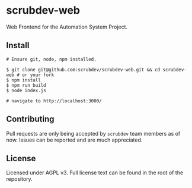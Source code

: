 # scrubdev-web
Web Frontend for the Automation System Project.

## Install
```
# Ensure git, node, npm installed.

$ git clone git@github.com:scrubdev/scrubdev-web.git && cd scrubdev-web # or your fork
$ npm install
$ npm run build
$ node index.js

# navigate to http://localhost:3000/
```

## Contributing
Pull requests are only being accepted by `scrubdev` team members as of now. Issues can be reported and are much appreciated.

## License
Licensed under AGPL v3. Full license text can be found in the root of the repository.